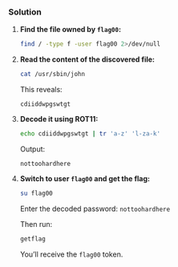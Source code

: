 ### Solution

1. **Find the file owned by `flag00`:**

	```bash
	find / -type f -user flag00 2>/dev/null
	```

2. **Read the content of the discovered file:**

	```bash
	cat /usr/sbin/john
	```

	This reveals:
	```
	cdiiddwpgswtgt
	```

3. **Decode it using ROT11:**

	```bash
	echo cdiiddwpgswtgt | tr 'a-z' 'l-za-k'
	```

	Output:
	```
	nottoohardhere
	```

4. **Switch to user `flag00` and get the flag:**

	```bash
	su flag00
	```

	Enter the decoded password: `nottoohardhere`

	Then run:
	```bash
	getflag
	```

	You’ll receive the `flag00` token.
